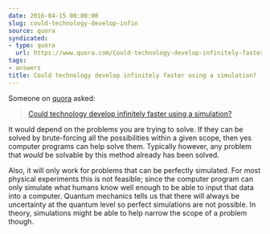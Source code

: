 ```yaml
---
date: 2016-04-15 00:00:00
slug: could-technology-develop-infin
source: quora
syndicated:
- type: quora
  url: https://www.quora.com/Could-technology-develop-infinitely-faster-using-a-simulation/answer/Roy-Tang
tags:
- answers
title: Could technology develop infinitely faster using a simulation?
---
```


Someone on [quora](https://quora.com) asked:

> [Could technology develop infinitely faster using a simulation?](https://www.quora.com/Could-technology-develop-infinitely-faster-using-a-simulation/answer/Roy-Tang)


It would depend on the problems you are trying to solve. If they can be solved by brute-forcing all the possibilities within a given scope, then yes computer programs can help solve them. Typically however, any problem that *would* be solvable by this method already has been solved.

Also, it will only work for problems that can be perfectly simulated. For most physical experiments this is not feasible; since the computer program can only simulate what humans know well enough to be able to input that data into a computer. Quantum mechanics tells us that there will always be uncertainty at the quantum level so perfect simulations are not possible. In theory, simulations might be able to help narrow the scope of a problem though.